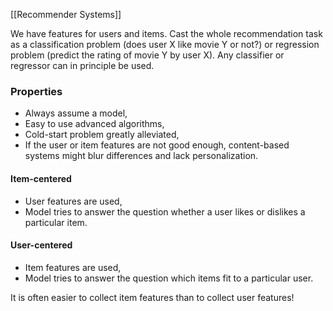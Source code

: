 [[Recommender Systems]]

We have features for users and items. Cast the whole recommendation task as a classification
problem (does user X like movie Y or not?) or regression problem (predict the rating of movie Y
by user X). Any classifier or regressor can in principle be used.

### Properties
- Always assume a model,
- Easy to use advanced algorithms,
- Cold-start problem greatly alleviated,
- If the user or item features are not good enough, content-based systems might blur differences
  and lack personalization.

#### Item-centered
- User features are used,
- Model tries to answer the question whether a user likes or dislikes a particular item.

#### User-centered
- Item features are used,
- Model tries to answer the question which items fit to a particular user.

It is often easier to collect item features than to collect user features!
